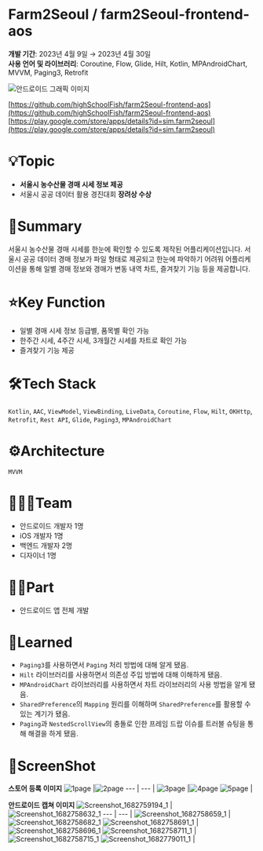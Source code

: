 # Farm2Seoul / farm2Seoul-frontend-aos

**개발 기간**: 2023년 4월 9일 → 2023년 4월 30일
<br>
**사용 언어 및 라이브러리**: Coroutine, Flow, Glide, Hilt, Kotlin, MPAndroidChart, MVVM, Paging3, Retrofit

![안드로이드 그래픽 이미지](https://github.com/user-attachments/assets/b8f95174-56d7-495e-86b5-c30cd5d7fdaf)

[https://github.com/highSchoolFish/farm2Seoul-frontend-aos](https://github.com/highSchoolFish/farm2Seoul-frontend-aos)
<br>
[https://play.google.com/store/apps/details?id=sim.farm2seoul](https://play.google.com/store/apps/details?id=sim.farm2seoul)


# 💡Topic

- **서울시 농수산물 경매 시세 정보 제공**
- 서울시 공공 데이터 활용 경진대회 **장려상 수상**

# 📝Summary

서울시 농수산물 경매 시세를 한눈에 확인할 수 있도록 제작된 어플리케이션입니다. 서울시 공공 데이터 경매 정보가 파일 형태로 제공되고 한눈에 파악하기 어려워 어플리케이션을 통해 일별 경매 정보와 경매가 변동 내역 차트, 즐겨찾기 기능 등을 제공합니다.

# ⭐️Key Function

- 일별 경매 시세 정보 등급별, 품목별 확인 가능
- 한주간 시세, 4주간 시세, 3개월간 시세를 차트로 확인 가능
- 즐겨찾기 기능 제공

# 🛠️Tech Stack

`Kotlin`, `AAC`, `ViewModel`, `ViewBinding`, `LiveData`, `Coroutine`, `Flow`, `Hilt`, `OKHttp`, `Retrofit`, `Rest API`, `Glide`, `Paging3`, `MPAndroidChart`

# ⚙️Architecture

`MVVM`

# 🧑🏻‍💻Team

- 안드로이드 개발자 1명
- iOS 개발자 1명
- 백엔드 개발자 2명
- 디자이너 1명

# ✋🏻Part

- 안드로이드 앱 전체 개발

# 🤔Learned

- `Paging3`를 사용하면서 `Paging` 처리 방법에 대해 알게 됐음.
- `Hilt` 라이브러리를 사용하면서 의존성 주입 방법에 대해 이해하게 됐음.
- `MPAndroidChart` 라이브러리를 사용하면서 차트 라이브러리의 사용 방법을 알게 됐음.
- `SharedPreference`의 `Mapping` 원리를 이해하며 `SharedPreference`를 활용할 수 있는 계기가 됐음.
- `Paging`과 `NestedScrollView`의 충돌로 인한 프레임 드랍 이슈를 트러블 슈팅을 통해 해결을 하게 됐음.

# 📸ScreenShot

**스토어 등록 이미지**
![1page](https://github.com/user-attachments/assets/f1ca52ed-d3e6-4298-b1b1-93a581da5fbc) |![2page](https://github.com/user-attachments/assets/64c98977-e563-46a1-93ce-f4baac3cc5a8)
--- | --- | 
![3page](https://github.com/user-attachments/assets/14455259-44af-4cf6-95be-da00f4a721ee) |![4page](https://github.com/user-attachments/assets/45ed4106-4860-4c9a-99c2-11c5f4116866)
![5page](https://github.com/user-attachments/assets/273e67b9-061f-4566-93f7-b729ce886676) |

**안드로이드 캡쳐 이미지**
![Screenshot_1682759194_1](https://github.com/user-attachments/assets/9625420c-8510-4757-be4f-13aa590d82bb) |![Screenshot_1682758632_1](https://github.com/user-attachments/assets/a9325111-ad5c-4595-ae5c-ad0e3296df42)
--- | --- | 
![Screenshot_1682758659_1](https://github.com/user-attachments/assets/ff26fde2-4d24-42c4-91f4-cadfe52aeaf1) |![Screenshot_1682758682_1](https://github.com/user-attachments/assets/7ae88c36-f716-4537-81d5-583c5419a3b3)
![Screenshot_1682758691_1](https://github.com/user-attachments/assets/ca7f3e13-3ad6-445a-b9b7-ffc6e649180b) |![Screenshot_1682758696_1](https://github.com/user-attachments/assets/10d5a2a7-4097-409f-a3a3-55465b376ffd)
![Screenshot_1682758711_1](https://github.com/user-attachments/assets/b38937b7-a76b-4e50-aa74-0cb36e2ac3cf) |![Screenshot_1682758715_1](https://github.com/user-attachments/assets/b349b464-8354-476a-801f-fed6971570a8)
![Screenshot_1682779011_1](https://github.com/user-attachments/assets/50976006-7fba-4213-9292-7847350c829a) |
